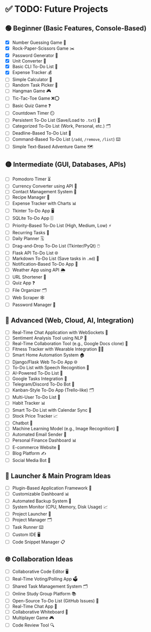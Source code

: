 # ✅ TODO: Future Projects  

## 🟢 Beginner (Basic Features, Console-Based)  
- [x] Number Guessing Game 🎲  
- [x] Rock-Paper-Scissors Game ✂️  
- [x] Password Generator 🔐  
- [x] Unit Converter 📏  
- [x] Basic CLI To-Do List 📝  
- [x] Expense Tracker 💰  
- [ ] Simple Calculator 🧮  
- [ ] Random Task Picker 🎲  
- [ ] Hangman Game 🎮  
- [ ] Tic-Tac-Toe Game ❌⭕  
- [ ] Basic Quiz Game ❓  
- [ ] Countdown Timer ⏲️  
- [ ] Persistent To-Do List (Save/Load to `.txt`) 💾  
- [ ] Categorized To-Do List (Work, Personal, etc.) 🗂️  
- [ ] Deadline-Based To-Do List 📅  
- [ ] Command-Based To-Do List (`/add`, `/remove`, `/list`) ⌨️  
- [ ] Simple Text-Based Adventure Game 🗺️  

## 🟡 Intermediate (GUI, Databases, APIs)  
- [ ] Pomodoro Timer ⏳  
- [ ] Currency Converter using API 💱  
- [ ] Contact Management System 📇  
- [ ] Recipe Manager 🍲  
- [ ] Expense Tracker with Charts 📊  
- [ ] Tkinter To-Do App 🖥️  
- [ ] SQLite To-Do App 🗄️  
- [ ] Priority-Based To-Do List (High, Medium, Low) ⚡  
- [ ] Recurring Tasks 🔄  
- [ ] Daily Planner 🗓️  
- [ ] Drag-and-Drop To-Do List (Tkinter/PyQt) 🖱️  
- [ ] Flask API To-Do List 🌐  
- [ ] Markdown To-Do List (Save tasks in `.md`) 📄  
- [ ] Notification-Based To-Do App 🔔  
- [ ] Weather App using API 🌦️  
- [ ] URL Shortener 🔗  
- [ ] Quiz App ❓  
- [ ] File Organizer 🗂️  
- [ ] Web Scraper 🕸️  
- [ ] Password Manager 🔐  

## 🔴 Advanced (Web, Cloud, AI, Integration)  
- [ ] Real-Time Chat Application with WebSockets 💬  
- [ ] Sentiment Analysis Tool using NLP 🧠  
- [ ] Real-Time Collaboration Tool (e.g., Google Docs clone) 📝  
- [ ] Fitness Tracker with Wearable Integration 🏋️‍♂️  
- [ ] Smart Home Automation System 🏠  
- [ ] Django/Flask Web To-Do App 🌐  
- [ ] To-Do List with Speech Recognition 🎤  
- [ ] AI-Powered To-Do List 🤖  
- [ ] Google Tasks Integration 📅  
- [ ] Telegram/Discord To-Do Bot 🤖  
- [ ] Kanban-Style To-Do App (Trello-like) 🗂️  
- [ ] Multi-User To-Do List 👥  
- [ ] Habit Tracker 📊  
- [ ] Smart To-Do List with Calendar Sync 📅  
- [ ] Stock Price Tracker 📈  
- [ ] Chatbot 💬  
- [ ] Machine Learning Model (e.g., Image Recognition) 🤖  
- [ ] Automated Email Sender 📧  
- [ ] Personal Finance Dashboard 📊  
- [ ] E-commerce Website 🛒  
- [ ] Blog Platform ✍️  
- [ ] Social Media Bot 🤖  

## 🚀 Launcher & Main Program Ideas  
- [ ] Plugin-Based Application Framework 🔌  
- [ ] Customizable Dashboard 📊  
- [ ] Automated Backup System 💾  
- [ ] System Monitor (CPU, Memory, Disk Usage) 📈  
- [ ] Project Launcher 🚀  
- [ ] Project Manager 🗂️  
- [ ] Task Runner ⌨️  
- [ ] Custom IDE 🖥️  
- [ ] Code Snippet Manager 📋  

## 🌐 Collaboration Ideas  
- [ ] Collaborative Code Editor 🖥️  
- [ ] Real-Time Voting/Polling App 🗳️  
- [ ] Shared Task Management System 🗂️  
- [ ] Online Study Group Platform 📚  
- [ ] Open-Source To-Do List (GitHub Issues) 📝  
- [ ] Real-Time Chat App 💬  
- [ ] Collaborative Whiteboard 🎨  
- [ ] Multiplayer Game 🎮  
- [ ] Code Review Tool 🔍  